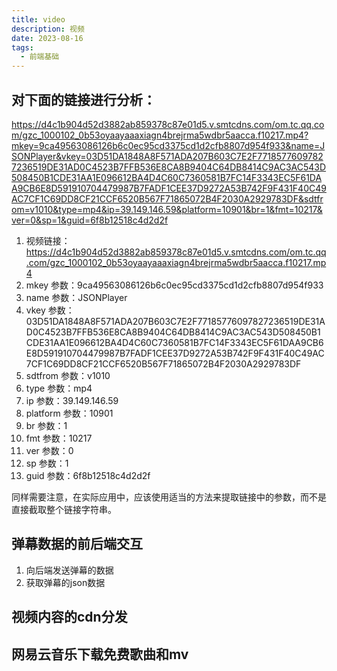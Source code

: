 ```yaml
---
title: video
description: 视频
date: 2023-08-16
tags:
  - 前端基础
---
```

## 对下面的链接进行分析：
https://d4c1b904d52d3882ab859378c87e01d5.v.smtcdns.com/om.tc.qq.com/gzc_1000102_0b53oyaayaaaxiagn4brejrma5wdbr5aacca.f10217.mp4?mkey=9ca49563086126b6c0ec95cd3375cd1d2cfb8807d954f933&name=JSONPlayer&vkey=03D51DA1848A8F571ADA207B603C7E2F77185776097827236519DE31AD0C4523B7FFB536E8CA8B9404C64DB8414C9AC3AC543D508450B1CDE31AA1E096612BA4D4C60C7360581B7FC14F3343EC5F61DAA9CB6E8D591910704479987B7FADF1CEE37D9272A53B742F9F431F40C49AC7CF1C69DD8CF21CCF6520B567F71865072B4F2030A2929783DF&sdtfrom=v1010&type=mp4&ip=39.149.146.59&platform=10901&br=1&fmt=10217&ver=0&sp=1&guid=6f8b12518c4d2d2f


1. 视频链接：https://d4c1b904d52d3882ab859378c87e01d5.v.smtcdns.com/om.tc.qq.com/gzc_1000102_0b53oyaayaaaxiagn4brejrma5wdbr5aacca.f10217.mp4
2. mkey 参数：9ca49563086126b6c0ec95cd3375cd1d2cfb8807d954f933
3. name 参数：JSONPlayer
4. vkey 参数：03D51DA1848A8F571ADA207B603C7E2F77185776097827236519DE31AD0C4523B7FFB536E8CA8B9404C64DB8414C9AC3AC543D508450B1CDE31AA1E096612BA4D4C60C7360581B7FC14F3343EC5F61DAA9CB6E8D591910704479987B7FADF1CEE37D9272A53B742F9F431F40C49AC7CF1C69DD8CF21CCF6520B567F71865072B4F2030A2929783DF
5. sdtfrom 参数：v1010
6. type 参数：mp4
7. ip 参数：39.149.146.59
8. platform 参数：10901
9. br 参数：1
10. fmt 参数：10217
11. ver 参数：0
12. sp 参数：1
13. guid 参数：6f8b12518c4d2d2f

同样需要注意，在实际应用中，应该使用适当的方法来提取链接中的参数，而不是直接截取整个链接字符串。
## 弹幕数据的前后端交互
1. 向后端发送弹幕的数据
2. 获取弹幕的json数据
## 视频内容的cdn分发
## 网易云音乐下载免费歌曲和mv



